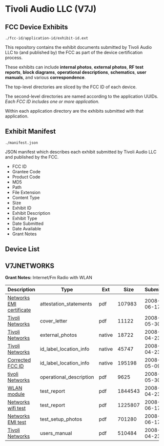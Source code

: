 # Tivoli Audio LLC (V7J)
## FCC Device Exhibits

```
./fcc-id/application-id/exhibit-id.ext
```

This repository contains the exhibit documents submitted by Tivoli Audio LLC to (and published by) the FCC as part of the device certification process.

These exhibits can include **internal photos**, **external photos**, **RF test reports**, **block diagrams**, **operational descriptions**, **schematics**, **user manuals**, and various **correspondence**.

The top-level directories are sliced by the FCC ID of each device.

The second-level directories are named according to the application UUIDs. *Each FCC ID includes one or more application.*

Within each application directory are the exhibits submitted with that application. 

## Exhibit Manifest

```
./manifest.json
```

JSON manifest which describes each exhibit submitted by Tivoli Audio LLC and published by the FCC.

- FCC ID
- Grantee Code
- Product Code
- MD5
- Path
- File Extension
- Content Type
- Size
- Exhibit ID
- Exhibit Description
- Exhibit Type
- Date Submitted
- Date Available
- Grant Notes

## Device List
## V7JNETWORKS
**Grant Notes:** Internet/Fm Radio with WLAN

| Description | Type | Ext | Size | Submitted | Available |
| ----------- | ---- | --- | ---- | --------- | --------- |
| [Networks EMI certificate](V7JNETWORKS/35cc857aeb640a24a930a4d3cb328c41/956700.pdf) | attestation_statements | pdf | 107983 | 2008-06-17 | 2008-06-30 |
| [Tivoli Networks](V7JNETWORKS/35cc857aeb640a24a930a4d3cb328c41/949258.pdf) | cover_letter | pdf | 11122 | 2008-05-30 | 2008-06-30 |
| [Tivoli Networks](V7JNETWORKS/35cc857aeb640a24a930a4d3cb328c41/932510.native) | external_photos | native | 18722 | 2008-04-23 | 2008-06-30 |
| [Tivoli Networks](V7JNETWORKS/35cc857aeb640a24a930a4d3cb328c41/932511.native) | id_label_location_info | native | 45747 | 2008-04-23 | 2008-06-30 |
| [Corrected FCC ID](V7JNETWORKS/35cc857aeb640a24a930a4d3cb328c41/939438.native) | id_label_location_info | native | 195198 | 2008-05-09 | 2008-06-30 |
| [tivoli Networks](V7JNETWORKS/35cc857aeb640a24a930a4d3cb328c41/949259.pdf) | operational_description | pdf | 9625 | 2008-05-30 | 2008-06-30 |
| [WLAN module](V7JNETWORKS/35cc857aeb640a24a930a4d3cb328c41/932513.pdf) | test_report | pdf | 1844543 | 2008-04-23 | 2008-06-30 |
| [Networks wifi test](V7JNETWORKS/35cc857aeb640a24a930a4d3cb328c41/956698.pdf) | test_report | pdf | 1225807 | 2008-06-17 | 2008-06-30 |
| [Networks EMI test](V7JNETWORKS/35cc857aeb640a24a930a4d3cb328c41/956699.pdf) | test_setup_photos | pdf | 701280 | 2008-06-17 | 2008-06-30 |
| [Tivoli Networks](V7JNETWORKS/35cc857aeb640a24a930a4d3cb328c41/932512.pdf) | users_manual | pdf | 510484 | 2008-04-23 | 2008-06-30 |
